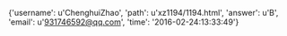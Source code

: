 {'username': u'ChenghuiZhao', 'path': u'xz1194/1194.html', 'answer': u'B', 'email': u'931746592@qq.com', 'time': '2016-02-24:13:33:49'}